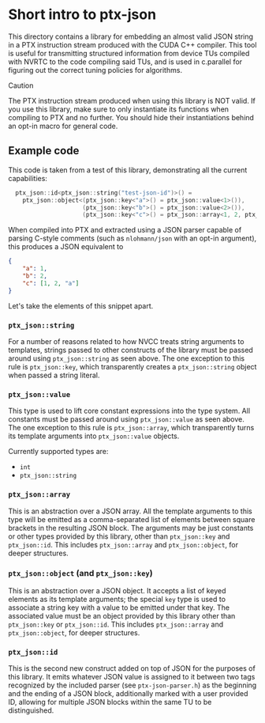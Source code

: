 # Short intro to ptx-json

This directory contains a library for embedding an almost valid JSON string in a PTX instruction stream produced with
the CUDA C++ compiler. This tool is useful for transmitting structured information from device TUs compiled with NVRTC
to the code compiling said TUs, and is used in c.parallel for figuring out the correct tuning policies for algorithms.

> [!CAUTION]
> The PTX instruction stream produced when using this library is NOT valid. If you use this library, make sure to only
> instantiate its functions when compiling to PTX and no further. You should hide their instantiations behind an opt-in
> macro for general code.

## Example code

This code is taken from a test of this library, demonstrating all the current capabilities:

```cpp
  ptx_json::id<ptx_json::string("test-json-id")>() =
    ptx_json::object<(ptx_json::key<"a">() = ptx_json::value<1>()),
                     (ptx_json::key<"b">() = ptx_json::value<2>()),
                     (ptx_json::key<"c">() = ptx_json::array<1, 2, ptx_json::string("a")>())>();
```

When compiled into PTX and extracted using a JSON parser capable of parsing C-style comments (such as `nlohmann/json`
with an opt-in argument), this produces a JSON equivalent to

```json
{
    "a": 1,
    "b": 2,
    "c": [1, 2, "a"]
}
```

Let's take the elements of this snippet apart.

### `ptx_json::string`

For a number of reasons related to how NVCC treats string arguments to templates, strings passed to other constructs of
the library must be passed around using `ptx_json::string` as seen above. The one exception to this rule is
`ptx_json::key`, which transparently creates a `ptx_json::string` object when passed a string literal.

### `ptx_json::value`

This type is used to lift core constant expressions into the type system. All constants must be passed around using
`ptx_json::value` as seen above. The one exception to this rule is `ptx_json::array`, which transparently turns its
template arguments into `ptx_json::value` objects.

Currently supported types are:
* `int`
* `ptx_json::string`

### `ptx_json::array`

This is an abstraction over a JSON array. All the template arguments to this type will be emitted as a comma-separated
list of elements between square brackets in the resulting JSON block. The arguments may be just constants or other types
provided by this library, other than `ptx_json::key` and `ptx_json::id`. This includes `ptx_json::array` and
`ptx_json::object`, for deeper structures.

### `ptx_json::object` (and `ptx_json::key`)

This is an abstraction over a JSON object. It accepts a list of keyed elements as its template arguments; the special
`key` type is used to associate a string key with a value to be emitted under that key. The associated value must be an
object provided by this library other than `ptx_json::key` or `ptx_json::id`. This includes `ptx_json::array` and
`ptx_json::object`, for deeper structures.

### `ptx_json::id`

This is the second new construct added on top of JSON for the purposes of this library. It emits whatever JSON value is
assigned to it between two tags recognized by the included parser (see `ptx-json-parser.h`) as the beginning and the
ending of a JSON block, additionally marked with a user provided ID, allowing for multiple JSON blocks within the same
TU to be distinguished.
